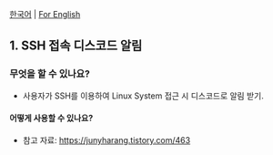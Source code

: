 [한국어](https://github.com/JunyHarang-Open-Source-project/useful-bash-shell-script/blob/master/README.md) | [For English](https://github.com/JunyHarang-Open-Source-project/useful-bash-shell-script/blob/master/README.en.md)

## 1. SSH 접속 디스코드 알림

### 무엇을 할 수 있나요?
* 사용자가 SSH를 이용하여 Linux System 접근 시 디스코드로 알림 받기.

#### 어떻게 사용할 수 있나요?
* 참고 자료: https://junyharang.tistory.com/463